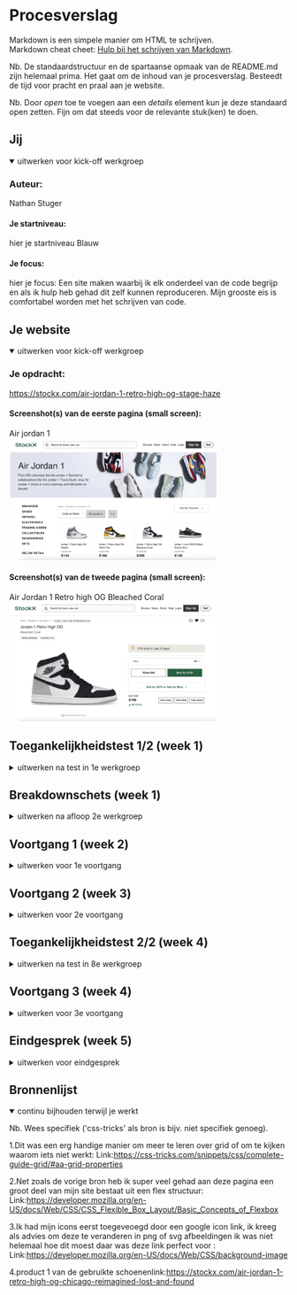 # Procesverslag
Markdown is een simpele manier om HTML te schrijven.  
Markdown cheat cheet: [Hulp bij het schrijven van Markdown](https://github.com/adam-p/markdown-here/wiki/Markdown-Cheatsheet).

Nb. De standaardstructuur en de spartaanse opmaak van de README.md zijn helemaal prima. Het gaat om de inhoud van je procesverslag. Besteedt de tijd voor pracht en praal aan je website.

Nb. Door *open* toe te voegen aan een *details* element kun je deze standaard open zetten. Fijn om dat steeds voor de relevante stuk(ken) te doen.





## Jij

<details open>
  <summary>uitwerken voor kick-off werkgroep</summary>

  ### Auteur:
  Nathan Stuger

  #### Je startniveau:
  hier je startniveau Blauw

  #### Je focus:
  hier je focus: Een site maken waarbij ik elk onderdeel van de code begrijp en als ik hulp heb gehad dit zelf kunnen reproduceren. Mijn grooste eis is comfortabel worden met het schrijven van code.

</details>





## Je website

<details open>
  <summary>uitwerken voor kick-off werkgroep</summary>

  ### Je opdracht:
  https://stockx.com/air-jordan-1-retro-high-og-stage-haze

  #### Screenshot(s) van de eerste pagina (small screen):
  Air jordan 1   
  <img src="readme-images/airjordan1.png" width="375px" alt="omschrijving van de pagina">

  #### Screenshot(s) van de tweede pagina (small screen):
  Air Jordan 1 Retro high OG Bleached Coral  
  <img src="readme-images/airjordan1retrohighbleachedcoral.png" width="375px" alt="omschrijving van de pagina">

</details>



## Toegankelijkheidstest 1/2 (week 1)

<details>
  <summary>uitwerken na test in 1e werkgroep</summary>

  ### Bevindingen
  Lijst met je bevindingen die in de test naar voren kwamen:

  #### Screenreader
  Er zijn een aantal elementen met een te lange of niet relevante naam.
  
  Deze namen zijn onnodig lang en niet duidelijk, dit gaat bijvoorbeeld om een type schoen. Dit kan veel korter en duidelijker worden beschreven. 




  #### Muis en Toetsenbord
  Hier korte omschrijving (met indien nodig afbeeldingen)

  Hier een omschrijving van hoe het opgelost kan worden (met indien nodig afbeeldingen)


  #### Motoriek (shocks, elastiekjes)
  Hier korte omschrijving (met indien nodig afbeeldingen)
  De website is vrij eenvoudig in elkaar gezet hierdoor kan je best goed navigeren.

  Hier een omschrijving van hoe het opgelost kan worden (met indien nodig afbeeldingen)


  #### Visueel (brillen, contrast, kleurenblind, dark/light).
  Hier korte omschrijving (met indien nodig afbeeldingen)

  Hier een omschrijving van hoe het opgelost kan worden (met indien nodig afbeeldingen)

</details>



## Breakdownschets (week 1)

<details>
  <summary>uitwerken na afloop 2e werkgroep</summary>

  ### de hele pagina:
  <img src="readme-images/dummy-plaatje.jpg" width="375px" alt="breakdown van de hele pagina">

  ### dynamisch deel (bijv menu):
  <img src="readme-images/dummy-plaatje.jpg" width="375px" alt="breakdown van een dynamisch deel">

  ### wellicht nog een dynamisch deel (bijv filter):
  <img src="readme-images/dummy-plaatje.jpg" width="375px" alt="breakdown van nog een dynamisch deel">

</details>





## Voortgang 1 (week 2)

<details>
  <summary>uitwerken voor 1e voortgang</summary>

  ### Stand van zaken
 Dit was het eerste voortgang gesprek, ik had hier nog niet veel code en had de breakdown schets niet helemaal juist toegepast. 


  ### Agenda voor meeting
  We hadden allemaal verschillende punten die willen over de breakdown schetsen.

  | student 1      | student 2          | student 3    | student 4        |
  | ---            | ---                | ---          | ---              |
  | dit bespreken  | en dit             | en ik dit    | en dan ik dat    |
  | en dat ook nog | dit als er tijd is | nog een punt | dit wil ik zeker |
  | ...            | ...                | ...          | ...              |


  ### Verslag van meeting
  Ik ben goed geholpen door Jeffrey, hij heeft een paar sterke tips gegeven over de manier waarop ik mijn site kan indelen (de structuur) en waarom bepaalde aspecten die ik nu heb beter kunnen. 

  

</details>





## Voortgang 2 (week 3)

<details>
  <summary>uitwerken voor 2e voortgang</summary>

  ### Stand van zaken
  hier dit ging goed & dit was lastig (neem ook screenshots op van delen van je website en code)


  ### Agenda voor meeting
  samen met je groepje opstellen

  | student 1      | student 2          | student 3    | student 4        |
  | ---            | ---                | ---          | ---              |
  | dit bespreken  | en dit             | en ik dit    | en dan ik dat    |
  | en dat ook nog | dit als er tijd is | nog een punt | dit wil ik zeker |
  | ...            | ...                | ...          | ...              |


  ### Verslag van meeting
  hier na afloop snel de uitkomsten van de meeting vastleggen

  - punt 1
  - punt 2
  - nog een punt
- ...

</details>





## Toegankelijkheidstest 2/2 (week 4)

<details>
  <summary>uitwerken na test in 8e werkgroep</summary>

  ### Bevindingen
  Lijst met je bevindingen die in de test naar voren kwamen (geef ook aan wat er verbeterd is):

  #### Screenreader
  Hier korte omschrijving (met indien nodig afbeeldingen)

  Hier een omschrijving van hoe het opgelost kan worden (met indien nodig afbeeldingen)


  #### Muis en Toetsenbord
  Hier korte omschrijving (met indien nodig afbeeldingen)

  Hier een omschrijving van hoe het opgelost kan worden (met indien nodig afbeeldingen)


  #### Motoriek (shocks, elastiekjes)
  Hier korte omschrijving (met indien nodig afbeeldingen)

  Hier een omschrijving van hoe het opgelost kan worden (met indien nodig afbeeldingen)


  #### Visueel (brillen, contrast, kleurenblind, dark/light).
  Hier korte omschrijving (met indien nodig afbeeldingen)

  Hier een omschrijving van hoe het opgelost kan worden (met indien nodig afbeeldingen)

</details>





## Voortgang 3 (week 4)

<details>
  <summary>uitwerken voor 3e voortgang</summary>

  ### Stand van zaken
 Ik ben veel meer op mijn gemak met het schrijven van code. Dit was eerste iets waar ik tegen op keek maar het begint steeds aangenamer te worden(Denk ook dat dit komt omdat het lukt!)
 
 Er blijven wel bepaalde elementen die ik nog steeds lastig vind:
 
 Eerste punt: De afstand tussen de regels tekst binnen het schoenen kader, ik zou deze graag willen verkleinen op de juiste manier. (waarschijnlijk met margin of padding maar kan dit ook anders?)
 
 Het tweede punt: het gebruiken van de mediaQ, Ik heb door hoe het werkt en heb ook een hoop aangepast. Ik heb alleen het gevoel dat dit veel efficienter en overzichtelijker kan. 
 
 Een voorbeeld, het menu hoort te veranderen naar een hamburger menu vanaf een bepaalde grote, is het dan de bedoeling om de delen van de nav die niet terug komen op "display none" te zetten etc.
 
 Mijn derde punt: De werking van de buttons en filters: is het de bedoeling dat het filter op de rechterkant van de pagina werkt zoals op de orginele site? Dit dan kan ik dit op een bepaalde manier aanpakken.



  ### Verslag van meeting
  hier na afloop snel de uitkomsten van de meeting vastleggen

  Ik kwam er tijdens dit gesprek achter dat ik al goed opweg was maar er moest inderdaad nog een hoop gebeuren. We hebben deze meeting vooral gehad over de schoenen grids en hoe ik deze het best kon aanpassen. 
  
  Daarnaast had ik wat vragen over displat flex en de bepaalde volgorde van elementen. 

</details>





## Eindgesprek (week 5)

<details>
  <summary>uitwerken voor eindgesprek</summary>

  ### Je uitkomst - karakteristiek screenshots:
  <img src="readme-images/gridblijmee.jpg" width="375px" alt="top">
    <img src="readme-images/hamburgermenublijmee.jpg" width="375px" alt="top">
   
  
  ### Dit ging goed/Heb ik geleerd:
  Ik heb een hoop gemaakt waar ik ook echt trots op ben, het zullen voor expers niet hele ingewikkelde stukken code zijn maar ik had echt een hele tijd niets met html gedaan. In de tussen tijd volg ik een minor waarbij ik ook moest coderen, deze manier van lesgeven heeft echt top gewerkt omdat je hierdoor constant met elkaar ingesprek gaat over elkaars code.
  
  Waar ik nu veel beter in ben geworden is het schrijven van code zonder id's en classes te gebruiken. Er zijn hier veel verschillende opties voor en ik was daar hiervoor totaal niet van op de hoogte. Hoewel ik niet alles uit mijn hoofd ken zijn er niet meer heel veel regels in CSS waar ik van zou schrikken. Op verschillende momenten in de klas heb ik gedacht "hoe kunnen andere nou zo snel op antwoorden komen als deze worden gevraagd" Ik zou nu heel anders in deze lessen zitten!
  
   <img src="readme-images/mobieleversienavblijmee.jpg" width="375px" alt="top">
     <img src="readme-images/navblijmee.jpg" width="375px" alt="top">


  ### Dit was lastig/Is niet gelukt:
  Dit was best moelijk voor mij er zijn namlijk een aantal dingen waar ik gewoon niet te vreden over ben. Als eerst wil ik beginnen met de tweede pagina. Pagina 1 heeft echt 80% van mijn aandacht gekost waardoor de tweede pagina niet zo ver is als ik deze graag had willen zien. Hier baal ik van omdat deze pagina juist invoudiger is om te maken. Ik had mijn tijd vanaf het begin dus beter moeten verdelen. Dit is het grootste deel waar ik niet blij mee ben, daarnaast zijn er nog kleine details waar ik graag tijd aan het willen besteden om echt de puntjes op de i te zetten.
  
  Als ik dit vak ook klassiekaal had kunnen meemaken weet ik zeker dat ik veel minder tijd had besteed in het zoeken naar elementen en manieren om deze te gerbuiken. 
  
   <img src="readme-images/paginaoptieswillenaanpassen.jpg" width="375px" alt="top">
    <img src="readme-images/carouselnietblijmee.jpg" width="375px" alt="top">
     <img src="readme-images/pagina2nietblijmee.jpg" width="375px" alt="top">
</details>





## Bronnenlijst

<details open>
  <summary>continu bijhouden terwijl je werkt</summary>

  Nb. Wees specifiek ('css-tricks' als bron is bijv. niet specifiek genoeg).

  1.Dit was een erg handige manier om meer te leren over grid of om te kijken waarom iets niet werkt: 
  Link:https://css-tricks.com/snippets/css/complete-guide-grid/#aa-grid-properties 
  
  2.Net zoals de vorige bron heb ik super veel gehad aan deze pagina een groot deel van mijn site bestaat uit een flex structuur: 
  Link:https://developer.mozilla.org/en-US/docs/Web/CSS/CSS_Flexible_Box_Layout/Basic_Concepts_of_Flexbox
  
  3.Ik had mijn icons eerst toegeveoegd door een google icon link, ik kreeg als advies om deze te veranderen in png of svg afbeeldingen ik was niet helemaal hoe dit moest daar was deze link perfect voor  : 
  Link:https://developer.mozilla.org/en-US/docs/Web/CSS/background-image
  
  4.product 1 van de gebruikte schoenenlink:https://stockx.com/air-jordan-1-retro-high-og-chicago-reimagined-lost-and-found
  
  


</details>
